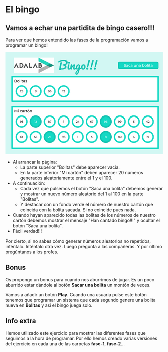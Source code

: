 # El bingo

## Vamos a echar una partidita de bingo casero!!!

Para ver que hemos entendido las fases de la programación vamos a programar un bingo!

![mockup.svg](./info/mockup.svg)

- Al arrancar la página:
  - La parte superior "Bolitas" debe aparecer vacía.
  - En la parte inferior "Mi cartón" deben aparecer 20 números generados aleatoriamente entre el 1 y el 100.
- A continuación:
  - Cada vez que pulsemos el botón "Saca una bolita" debemos generar y mostrar un nuevo número aleatorio del 1 al 100 en la parte "Bolitas".
  - Y destacar con un fondo verde el número de nuestro cartón que coincida con la bolita sacada. Si no coincide pues nada.
- Cuando hayan aparecido todas las bolitas de los números de nuestro cartón debemos mostrar el mensaje "Han cantado bingo!!!" y ocultar el botón "Saca una bolita".
- Fácil verdad!!!

Por cierto, si no sabes cómo generar números aleatorios no repetidos, inténtalo. Inténtalo otra vez. Luego pregunta a las compañeras. Y por último pregúntanos a los profes.

## Bonus

Os propongo un bonus para cuando nos aburrimos de jugar. Es un poco aburrido estar dándole al botón **Sacar una bolita** un montón de veces.

Vamos a añadir un botón **Play**. Cuando una usuaria pulse este botón tenemos que programar un sistema que cada segundo genere una bolita nueva en **Bolitas** y así el bingo juega solo.

## Info extra

Hemos utilizado este ejercicio para mostrar las diferentes fases que seguimos a la hora de programar. Por ello hemos creado varias versiones del ejercicio en cada una de las carpetas **fase-1**, **fase-2**...
